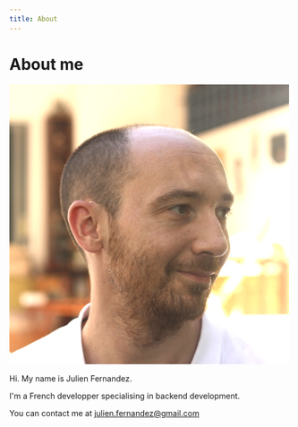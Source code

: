 ```yaml
---
title: About
---
```


# About me

<div class="about">
<img class="me" src="/images/julien.jpg" alt="Julien" />
</div>

Hi. My name is Julien Fernandez.

I'm a French developper specialising in backend development.

You can contact me at <julien.fernandez@gmail.com>
